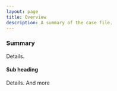 ```yaml
---
layout: page
title: Overview
description: A summary of the case file.
---
```


### Summary

Details.

#### Sub heading

Details. And more
